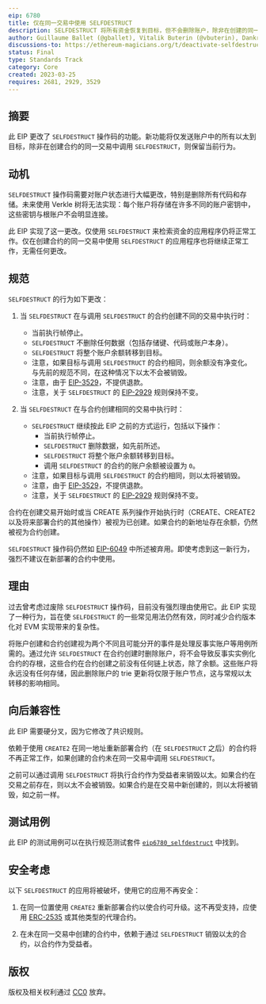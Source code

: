 ```yaml
---
eip: 6780
title: 仅在同一交易中使用 SELFDESTRUCT
description: SELFDESTRUCT 将所有资金恢复到目标，但不会删除账户，除非在创建的同一交易中调用
author: Guillaume Ballet (@gballet), Vitalik Buterin (@vbuterin), Dankrad Feist (@dankrad)
discussions-to: https://ethereum-magicians.org/t/deactivate-selfdestruct-except-where-it-occurs-in-the-same-transaction-in-which-a-contract-was-created/13539
status: Final
type: Standards Track
category: Core
created: 2023-03-25
requires: 2681, 2929, 3529
---
```


## 摘要

此 EIP 更改了 `SELFDESTRUCT` 操作码的功能。新功能将仅发送账户中的所有以太到目标，除非在创建合约的同一交易中调用 `SELFDESTRUCT`，则保留当前行为。

## 动机

`SELFDESTRUCT` 操作码需要对账户状态进行大幅更改，特别是删除所有代码和存储。未来使用 Verkle 树将无法实现：每个账户将存储在许多不同的账户密钥中，这些密钥与根账户不会明显连接。

此 EIP 实现了这一更改。仅使用 `SELFDESTRUCT` 来检索资金的应用程序仍将正常工作。仅在创建合约的同一交易中使用 `SELFDESTRUCT` 的应用程序也将继续正常工作，无需任何更改。

## 规范

`SELFDESTRUCT` 的行为如下更改：

1. 当 `SELFDESTRUCT` 在与调用 `SELFDESTRUCT` 的合约创建不同的交易中执行时：

   - 当前执行帧停止。
   - `SELFDESTRUCT` 不删除任何数据（包括存储键、代码或账户本身）。
   - `SELFDESTRUCT` 将整个账户余额转移到目标。
   - 注意，如果目标与调用 `SELFDESTRUCT` 的合约相同，则余额没有净变化。与先前的规范不同，在这种情况下以太不会被销毁。
   - 注意，由于 [EIP-3529](./eip-3529.md)，不提供退款。
   - 注意，关于 `SELFDESTRUCT` 的 [EIP-2929](./eip-2929.md) 规则保持不变。
  
2. 当 `SELFDESTRUCT` 在与合约创建相同的交易中执行时：

   - `SELFDESTRUCT` 继续按此 EIP 之前的方式运行，包括以下操作：
     - 当前执行帧停止。
     - `SELFDESTRUCT` 删除数据，如先前所述。
     - `SELFDESTRUCT` 将整个账户余额转移到目标。
     - 调用 `SELFDESTRUCT` 的合约的账户余额被设置为 `0`。
   - 注意，如果目标与调用 `SELFDESTRUCT` 的合约相同，则以太将被销毁。
   - 注意，由于 [EIP-3529](./eip-3529.md)，不提供退款。
   - 注意，关于 `SELFDESTRUCT` 的 [EIP-2929](./eip-2929.md) 规则保持不变。

合约在创建交易开始时或当 CREATE 系列操作开始执行时（CREATE、CREATE2 以及将来部署合约的其他操作）被视为已创建。如果合约的新地址存在余额，仍然被视为合约创建。

`SELFDESTRUCT` 操作码仍然如 [EIP-6049](./eip-6049.md) 中所述被弃用。即使考虑到这一新行为，强烈不建议在新部署的合约中使用。

## 理由

过去曾考虑过废除 `SELFDESTRUCT` 操作码，目前没有强烈理由使用它。此 EIP 实现了一种行为，旨在使 `SELFDESTRUCT` 的一些常见用法仍然有效，同时减少合约版本化对 EVM 实现带来的复杂性。

将账户创建和合约创建视为两个不同且可能分开的事件是处理反事实账户等用例所需的。通过允许 `SELFDESTRUCT` 在合约创建时删除账户，将不会导致反事实实例化合约的存根，这些合约在合约创建之前没有任何链上状态，除了余额。这些账户将永远没有任何存储，因此删除账户的 trie 更新将仅限于账户节点，这与常规以太转移的影响相同。

## 向后兼容性

此 EIP 需要硬分叉，因为它修改了共识规则。

依赖于使用 `CREATE2` 在同一地址重新部署合约（在 `SELFDESTRUCT` 之后）的合约将不再正常工作，如果创建的合约未在同一交易中调用 `SELFDESTRUCT`。

之前可以通过调用 `SELFDESTRUCT` 将执行合约作为受益者来销毁以太。如果合约在交易之前存在，则以太不会被销毁。如果合约是在交易中新创建的，则以太将被销毁，如之前一样。

## 测试用例 

此 EIP 的测试用例可以在执行规范测试套件 [`eip6780_selfdestruct`](https://github.com/ethereum/execution-spec-tests/tree/1983444bbe1a471886ef7c0e82253ffe2a4053e1/tests/cancun/eip6780_selfdestruct) 中找到。

## 安全考虑

以下 `SELFDESTRUCT` 的应用将被破坏，使用它的应用不再安全：

1. 在同一位置使用 `CREATE2` 重新部署合约以使合约可升级。这不再受支持，应使用 [ERC-2535](./eip-2535.md) 或其他类型的代理合约。

2. 在未在同一交易中创建的合约中，依赖于通过 `SELFDESTRUCT` 销毁以太的合约，以合约作为受益者。

## 版权

版权及相关权利通过 [CC0](../LICENSE.md) 放弃。